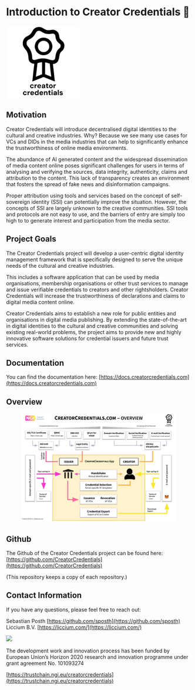 # Introduction to Creator Credentials 👋  

<img src="https://github.com/CreatorCredentials/docs/blob/main/.gitbook/assets/CC%20logo-text.png" width="200"/>

## Motivation

Creator Credentials will introduce decentralised digital identities to the cultural and creative industries. Why? Because we see many use cases for VCs and DIDs in the media industries that can help to significantly enhance the trustworthiness of online media environments.

The abundance of AI generated content and the widespread dissemination of media content online poses significant challenges for users in terms of analysing and verifying the sources, data integrity, authenticity, claims and attribution to the content. This lack of transparency creates an environment that fosters the spread of fake news and disinformation campaigns.

Proper attribution using tools and services based on the concept of self-sovereign identity (SSI) can potentially improve the situation. However, the concepts of SSI are largely unknown to the creative communities. SSI tools and protocols are not easy to use, and the barriers of entry are simply too high to to generate interest and participation from the media sector.

## Project Goals

The Creator Credentials project will develop a user-centric digital identity management framework that is specifically designed to serve the unique needs of the cultural and creative industries.

This includes a software application that can be used by media organisations, membership organisations or other trust services to manage and issue verifiable credentials to creators and other rightsholders. Creator Credentials will increase the trustworthiness of declarations and claims to digital media content online.

Creator Credentials aims to establish a new role for public entities and organisations in digital media publishing. By extending the state-of-the-art in digital identities to the cultural and creative communities and solving existing real-world problems, the project aims to provide new and highly innovative software solutions for credential issuers and future trust services.

## Documentation

You can find the documentation here: [https://docs.creatorcredentials.com](https://docs.creatorcredentials.com)

## Overview

<div data-full-width="true">

<figure><img src="https://github.com/CreatorCredentials/docs/blob/main/.gitbook/assets/Creator-Credentials-Overview.png" alt=""></figure>

</div>

## Github

The Github of the Creator Credentials project can be found here: 
[https://github.com/CreatorCredentials](https://github.com/CreatorCredentials)

(This repository keeps a copy of each repository.)

## Contact Information

If you have any questions, please feel free to reach out:

Sebastian Posth [https://github.com/sposth](https://github.com/sposth)  
Liccium B.V. [https://liccium.com/](https://liccium.com/)

<img src="https://github.com/CreatorCredentials/.github/assets/14913025/f53962c2-7c4c-4312-a0b2-1485de3e60e5" width="250"/>

The development work and innovation process has been funded by European Union’s Horizon 2020 research and innovation programme under grant agreement No. 101093274

[https://trustchain.ngi.eu/creatorcredentials](https://trustchain.ngi.eu/creatorcredentials)


